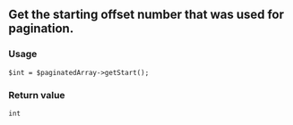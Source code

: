 Get the starting offset number that was used for pagination.
------------------------------------------------------------

### Usage

    $int = $paginatedArray->getStart();

### Return value

`int`

